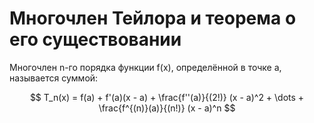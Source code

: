 # Многочлен Тейлора и теорема о его существовании

Многочлен n-го порядка функции f(x), определённой в точке a, называется суммой:

$$
T_n(x) = f(a) + f'(a)(x - a) + \frac{f''(a)}{(2!)} (x - a)^2 + \dots + \frac{f^{(n)}(a)}{(n!)} (x - a)^n
$$


